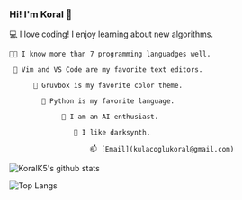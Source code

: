 ### Hi! I'm Koral 👋

 💻 I love coding! I enjoy learning about new algorithms.
 
    👨‍💻 I know more than 7 programming languadges well.
    
     📜 Vim and VS Code are my favorite text editors.
     
          🤔 Gruvbox is my favorite color theme.
          
            🐍 Python is my favorite language.
            
                 🧠 I am an AI enthusiast.
                 
                    🎵 I like darksynth.
                    
                        📫 [Email](kulacoglukoral@gmail.com)

![KoralK5's github stats](https://github-readme-stats.vercel.app/api?username=KoralK5&show_icons=true&theme=gruvbox)

![Top Langs](https://github-readme-stats.vercel.app/api/top-langs/?username=KoralK5&show_icons=true&theme=gruvbox)
